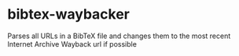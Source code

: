 # bibtex-waybacker
Parses all URLs in a BibTeX file and changes them to the most recent Internet Archive Wayback url if possible
